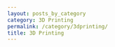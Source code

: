 ```yaml
---
layout: posts_by_category
category: 3D Printing
permalink: /category/3dprinting/
title: 3D Printing
---
```

